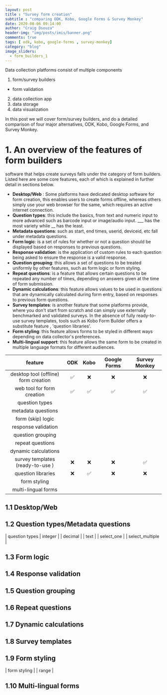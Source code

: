 ```yaml
---
layout: post
title : "Survey form creation"
subtitle : "comparing ODK, Kobo, Google Forms & Survey Monkey"
date: 2020-08-06 09:14:00
author: "Craig Dsouza"
header-img: "img/posts/imis/banner.png"
comments: true
tags: [ odk, kobo, google-forms , survey-monkey]
category: "blog"
image_sliders:
  - form_builders_1
---
```


Data collection platforms consist of multiple components
1. form/survey builders
- form validation
2. data collection app
3. data storage
4. data visualization

In this post we will cover form/survey builders, and do a detailed comparison of four major alternatives, ODK, Kobo, Google Forms, and Survey Monkey.

# 1. An overview of the features of form builders
software that helps create surveys falls under the category of form builders. Listed here are some core features, each of which is explained in
further detail in sections below. 
- **Desktop/Web** : Some platforms have dedicated desktop software for form creation, this enables users to create forms offline, whereas others 
simply use your web browser for the same, which requires an active internet connection. 
- **Question types**: this include the basics, from text and numeric input to more advanced such as barcode input or image/audio input. 
___ has the most variety while __ has the least.
- **Metadata questions**: such as start, end times, userid, deviceid, etc fall under metadata questions.
- **Form logic**: is a set of rules for whether or not a question should be displayed based on responses to previous questions.
- **Response validation**: is the application of custom rules to each question being asked to ensure the response is a valid response.
- **Question grouping**: this allows a set of questions to be treated uniformly by other features, such as form logic or form styling.
- **Repeat questions**: is a feature that allows certain questions to be repeated any number of times, depending on answers given at the 
time of form submission.
- **Dynamic calculations**: this feature allows values to be used in questions that are dynamically calculated during form entry,
based on responses to previous form questions. 
- **Survey templates**: is another feature that some platforms provide, where you don't start from scratch and can simply use externally 
benchmarked and validated surveys. In the absence of fully ready-to-use survey templates, tools such as Kobo Form Builder offers a 
substitute feature , 'question libraries'.
- **Form styling**: this feature allows forms to be styled in different ways depending on data collector's preferences.
- **Multi-lingual support**: this feature allows the same form to be created in multiple language formats for different audiences.

|feature | ODK | Kobo | Google Forms | Survey Monkey |
|:--:|:--:|:--:|:--:|:--:|
| desktop tool (offline) form creation | ✅ | ❌ | ❌ | ❌ |
| web tool for form creation           | ✅ | ✅ | ✅ | ✅ |
| question types                       |
| metadata questions                   |
| form (skip) logic                    |
| response validation                  |
| question grouping                    |
| repeat questions                     |
| dynamic calculations                 | 
| survey templates (ready-to-use )     | ❌ | ❌ | ❌ | ✅ |
| question libraries                   | ❌ | ✅ | ❌ | ❌ |
| form styling                         |
| multi-lingual forms                  |

## 1.1 Desktop/Web

## 1.2 Question types/Metadata questions

| question types 
| integer |
| decimal |
| text    |
| select_one |
| select_multiple |

## 1.3 Form logic

## 1.4 Response validation

## 1.5 Question grouping

## 1.6 Repeat questions

## 1.7 Dynamic calculations

## 1.8 Survey templates

## 1.9 Form styling

| form styling                         |
| range   |

## 1.10 Multi-lingual forms
